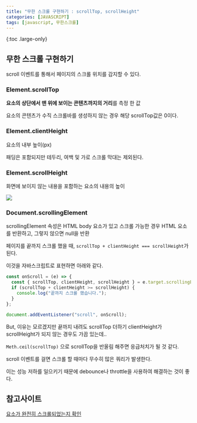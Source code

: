 ```yaml
---
title: "무한 스크롤 구현하기 : scrollTop, scrollHeight"
categories: [JAVASCRIPT]
tags: [javascript, 무한스크롤]
---
```


{:toc .large-only}

## 무한 스크롤 구현하기

scroll 이벤트를 통해서 페이지의 스크롤 위치를 감지할 수 있다.

### Element.scrollTop

**요소의 상단에서 맨 위에 보이는 콘텐츠까지의 거리**를 측정 한 값

요소의 콘텐츠가 수직 스크롤바를 생성하지 않는 경우 해당 scrollTop값은 0이다.

### Element.clientHeight

요소의 내부 높이(px)

패딩은 포함되지만 테두리, 여백 및 가로 스크롤 막대는 제외된다.

### Element.scrollHeight

화면에 보이지 않는 내용을 포함하는 요소의 내용의 높이

<img src="https://developer.mozilla.org/en-US/docs/Web/API/Element/scrollHeight/scrollheight.png">

### Document.scrollingElement

scrollingElement 속성은 HTML body 요소가 있고 스크롤 가능한 경우 HTML 요소를 반환하고, 그렇지 않으면 null을 반환

페이지를 끝까지 스크롤 했을 때, `scrollTop + clientHeight === scrollHeight`가 된다.

이것을 자바스크립트로 표현하면 아래와 같다.

```js
const onScroll = (e) => {
  const { scrollTop, clientHeight, scrollHeight } = e.target.scrollingElement;
  if (scrollTop + clientHeight >= scrollHeight) {
    console.log("끝까지 스크롤 했습니다.");
  }
};

document.addEventListener("scroll", onScroll);
```

But, 이유는 모르겠지만 끝까지 내려도 scrollTop 더하기 clientHeight가 scrollHeight가 되지 않는 경우도 가끔 있는데..

`Meth.ceil(scrollTop)` 으로 scrollTop을 반올림 해주면 응급처치가 될 것 같다.

scroll 이벤트를 걸면 스크롤 할 때마다 무수히 많은 쿼리가 발생한다.

이는 성능 저하를 일으키기 때문에 debounce나 throttle을 사용하여 해결하는 것이 좋다.

## 참고사이트

[요소가 완전히 스크롤되었는지 확인](https://developer.mozilla.org/en-US/docs/Web/API/Element/scrollHeight#problems_and_solutions)
